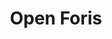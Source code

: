 ---
title: 'Open Foris'
slug: 'open-foris'
thumbnail: '/assets/images/gallery/'
published: true
categories: [gallery]
description: 'A set of free and open-source software tools that facilitates flexible and efficient data collection, analysis, and reporting.'
href: 'http://www.openforis.org/'
href_target: '_blank'
href_text: 'Launch App'
href_class: 'btn green medium mobile-friendly'
source: 'Forestry Department of the Food and Agriculture Organization of the United Nations'
filters: 'crowdsourcing, data, maps, mobile, satellite-imagery'
---